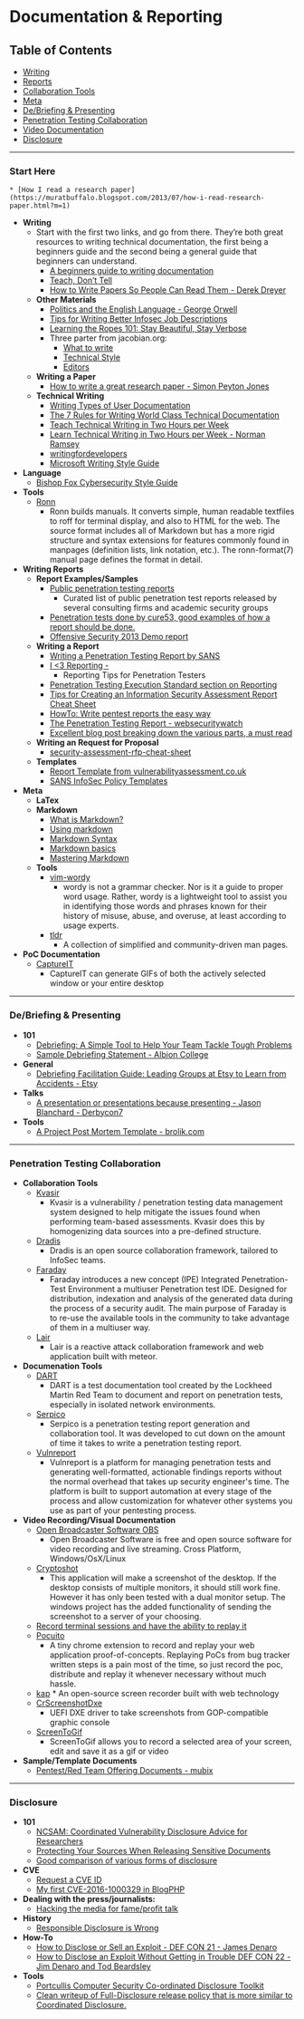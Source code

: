 # Documentation & Reporting

## Table of Contents

- [Writing](#writing)
- [Reports](#reports)
- [Collaboration Tools](#collab)
- [Meta](#meta)
- [De/Briefing & Presenting](#debrief)
- [Penetration Testing Collaboration](#collab)
- [Video Documentation](#video)
- [Disclosure](#disclosure)



-----------------
### Start Here	
	* [How I read a research paper](https://muratbuffalo.blogspot.com/2013/07/how-i-read-research-paper.html?m=1)
* **Writing**<a name="writing"></a>
	* Start with the first two links, and go from there. They’re both great resources to writing technical documentation, the first being a beginners guide and the second being a general guide that beginners can understand.
		* [A beginners guide to writing documentation](http://www.writethedocs.org/guide/writing/beginners-guide-to-docs/)
		* [Teach, Don’t Tell](http://stevelosh.com/blog/2013/09/teach-dont-tell/)
		* [How to Write Papers So People Can Read Them - Derek Dreyer](https://www.youtube.com/watch?v=L_6xoMjFr70)
	* **Other Materials**
		* [Politics and the English Language - George Orwell](http://www.npr.org/blogs/ombudsman/Politics_and_the_English_Language-1.pdf)
		* [Tips for Writing Better Infosec Job Descriptions](https://www.darkreading.com/cloud/tips-for-writing-better-infosec-job-descriptions/d/d-id/1330534?piddl_msgid=330184#msg_330184)
		* [Learning the Ropes 101: Stay Beautiful, Stay Verbose](https://blog.zsec.uk/stay-beautiful-stay-verbose/)
		* Three parter from jacobian.org:
			* [What to write](http://jacobian.org/writing/what-to-write/)
			* [Technical Style](http://jacobian.org/writing/technical-style/)
			* [Editors](http://jacobian.org/writing/editors/)
	* **Writing a Paper**
		* [How to write a great research paper - Simon Peyton Jones](https://www.microsoft.com/en-us/research/academic-program/write-great-research-paper/)
	* **Technical Writing**
		* [Writing Types of User Documentation](https://en.wikiversity.org/wiki/Technical_writing_Types_of_User_Documentation)
		* [The 7 Rules for Writing World Class Technical Documentation](http://www.developer.com/tech/article.php/3848981/The-7-Rules-for-Writing-World-Class-Technical-Documentation.htm)
		* [Teach Technical Writing in Two Hours per Week](http://www.cs.tufts.edu/~nr/pubs/two-abstract.html)
		* [Learn Technical Writing in Two Hours per Week - Norman Ramsey](http://www.cs.tufts.edu/~nr/pubs/learn-two.pdf)
		* [writingfordevelopers](https://writingfordevelopers.substack.com/)
		* [Microsoft Writing Style Guide](https://docs.microsoft.com/en-us/style-guide/welcome/)
* **Language**
	* [Bishop Fox Cybersecurity Style Guide](https://www.bishopfox.com/blog/2018/02/hello-world-introducing-the-bishop-fox-cybersecurity-style-guide/)
* **Tools**
	* [Ronn](https://github.com/rtomayko/ronn)
		* Ronn builds manuals. It converts simple, human readable textfiles to roff for terminal display, and also to HTML for the web. The source format includes all of Markdown but has a more rigid structure and syntax extensions for features commonly found in manpages (definition lists, link notation, etc.). The ronn-format(7) manual page defines the format in detail.
* **Writing Reports** <a name="reports"></a>
	* **Report Examples/Samples**
		* [Public penetration testing reports](https://github.com/juliocesarfort/public-pentesting-reports)
			* Curated list of public penetration test reports released by several consulting firms and academic security groups
		* [Penetration tests done by cure53, good examples of how a report should be done.](https://cure53.de/#publications )
		* [Offensive Security 2013 Demo report](http://www.offensive-security.com/offsec/penetration-test-report-2013/)
	* **Writing a Report**
		* [Writing a Penetration Testing Report by SANS](https://www.sans.org/reading-room/whitepapers/bestprac/writing-penetration-testing-report-33343)
		* [I \<3 Reporting - ](https://github.com/leesoh/iheartreporting)
			* Reporting Tips for Penetration Testers
		* [Penetration Testing Execution Standard section on Reporting](http://www.pentest-standard.org/index.php/Reporting)
		* [Tips for Creating an Information Security Assessment Report Cheat Sheet](https://zeltser.com/security-assessment-report-cheat-sheet/)
		* [HowTo: Write pentest reports the easy way](http://blog.dornea.nu/2014/05/20/howto-write-pentest-reports-the-easy-way/)
		* [ The Penetration Testing Report - websecuritywatch](https://web.archive.org/web/20180201103151/http://www.websecuritywatch.com/the-penetration-testing-report/)
		* [Excellent blog post breaking down the various parts, a must read](http://wwwwebsecuritywatch.com/the-penetration-testing-report/)
	* **Writing an Request for Proposal**
		* [security-assessment-rfp-cheat-sheet](http://zeltser.com/security-assessments/security-assessment-rfp-cheat-sheet.html)
	* **Templates**
		* [Report Template from vulnerabilityassessment.co.uk](http://www.vulnerabilityassessment.co.uk/report%20template.html)
		* [SANS InfoSec Policy Templates](https://www.sans.org/security-resources/policies/)
* **Meta**<a name="meta"></a>
	* **LaTex**
	* **Markdown**
		* [What is Markdown?](http://daringfireball.net/projects/markdown/syntax)
		* [Using markdown](https://guides.github.com/features/mastering-markdown/)
		* [Markdown Syntax](http://daringfireball.net/projects/markdown/syntax)
		* [Markdown basics](https://help.github.com/articles/markdown-basics/)
		* [Mastering Markdown](https://guides.github.com/features/mastering-markdown/)
	* **Tools**
		* [vim-wordy](https://github.com/reedes/vim-wordy/blob/master/README.markdown)
			* wordy is not a grammar checker. Nor is it a guide to proper word usage. Rather, wordy is a lightweight tool to assist you in identifying those words and phrases known for their history of misuse, abuse, and overuse, at least according to usage experts.
		* [tldr](https://github.com/tldr-pages/tldr)
			* A collection of simplified and community-driven man pages.
* **PoC Documentation**
	* [CaptureIT](https://github.com/MSAdministrator/CaptureIT)
		* CaptureIT can generate GIFs of both the actively selected window or your entire desktop


----------------------------
### <a name="debrief"></a> De/Briefing & Presenting
* **101**
	* [Debriefing: A Simple Tool to Help Your Team Tackle Tough Problems](https://hbr.org/2015/07/debriefing-a-simple-tool-to-help-your-team-tackle-tough-problems)
	* [Sample Debriefing Statement - Albion College](https://www.albion.edu/academics/student-research/institutional-review-board/submitting-a-proposal/sample-debriefing-statement)
* **General**
	* [Debriefing Facilitation Guide: Leading Groups at Etsy to Learn from Accidents - Etsy](https://extfiles.etsy.com/DebriefingFacilitationGuide.pdf)
* **Talks**
	* [A presentation or presentations because presenting - Jason Blanchard - Derbycon7](https://www.youtube.com/watch?v=FcgM7c0vzcE&app=desktop)
* **Tools**
	* [A Project Post Mortem Template - brolik.com](http://brolik.com/blog/project-post-mortem-template/)
	
	



--------------------
### <a name="collab">Penetration Testing Collaboration</a>
* **Collaboration Tools**
	* [Kvasir](https://github.com/KvasirSecurity/Kvasir)
		* Kvasir is a vulnerability / penetration testing data management system designed to help mitigate the issues found when performing team-based assessments. Kvasir does this by homogenizing data sources into a pre-defined structure.
	* [Dradis](https://github.com/dradis/dradisframework#welcome-to-dradis)
		* Dradis is an open source collaboration framework, tailored to InfoSec teams.
	* [Faraday](https://github.com/infobyte/faraday)
		* Faraday introduces a new concept (IPE) Integrated Penetration-Test Environment a multiuser Penetration test IDE. Designed for distribution, indexation and analysis of the generated data during the process of a security audit.  The main purpose of Faraday is to re-use the available tools in the community to take advantage of them in a multiuser way.
	* [Lair](https://github.com/lair-framework/lair)
		* Lair is a reactive attack collaboration framework and web application built with meteor. 
* **Documenation Tools**
	* [DART](https://github.com/lmco/dart/blob/master/README.md)
		* DART is a test documentation tool created by the Lockheed Martin Red Team to document and report on penetration tests, especially in isolated network environments.
	* [Serpico](https://github.com/SerpicoProject/Serpico)
		* Serpico is a penetration testing report generation and collaboration tool. It was developed to cut down on the amount of time it takes to write a penetration testing report.
	* [Vulnreport](https://github.com/Salesforce/Vulnreport)
		* Vulnreport is a platform for managing penetration tests and generating well-formatted, actionable findings reports without the normal overhead that takes up security engineer's time. The platform is built to support automation at every stage of the process and allow customization for whatever other systems you use as part of your pentesting process.
* **Video Recording/Visual Documentation**<a name="video"></a>
	* [Open Broadcaster Software OBS](https://obsproject.com/)
		* Open Broadcaster Software is free and open source software for video recording and live streaming. Cross Platform, Windows/OsX/Linux
	* [Cryptoshot](https://github.com/DiabloHorn/cryptoshot) 
		* This application will make a screenshot of the desktop. If the desktop consists of multiple monitors, it should still work fine. However it has only been tested with a dual monitor setup. The windows project has the added functionality of sending the screenshot to a server of your choosing.
	* [Record terminal sessions and have the ability to replay it](http://linux.byexamples.com/archives/279/record-the-terminal-session-and-replay-later/)
	* [Pocuito](https://github.com/tunnelshade/pocuito)
		* A tiny chrome extension to record and replay your web application proof-of-concepts. Replaying PoCs from bug tracker written steps is a pain most of the time, so just record the poc, distribute and replay it whenever necessary without much hassle.
	* [kap](https://github.com/wulkano/kap)
			* An open-source screen recorder built with web technology
	* [CrScreenshotDxe](https://github.com/NikolajSchlej/CrScreenshotDxe)
		* UEFI DXE driver to take screenshots from GOP-compatible graphic console
	* [ScreenToGif](https://github.com/NickeManarin/ScreenToGif)
		* ScreenToGif allows you to record a selected area of your screen, edit and save it as a gif or video
* **Sample/Template Documents**
	* [Pentest/Red Team Offering Documents - mubix](https://drive.google.com/drive/folders/0ByiDshWJ_PnZdnJZQ0h3MWZyRUk)



----------------
### <a name="disclosure"></a>Disclosure
* **101**
	* [NCSAM: Coordinated Vulnerability Disclosure Advice for Researchers](https://community.rapid7.com/community/infosec/blog/2016/10/28/ncsam-coordinated-vulnerability-disclosure-advice-for-researchers)
	* [Protecting Your Sources When Releasing Sensitive Documents](https://source.opennews.org/articles/how-protect-your-sources-when-releasing-sensitive-/)
	* [Good comparison of various forms of disclosure](http://blog.opensecurityresearch.com/2014/06/approaches-to-vulnerability-disclosure.html)
* **CVE**
	* [Request a CVE ID](http://cve.mitre.org/cve/request_id.html#cna_coverage)
	* [My first CVE-2016-1000329 in BlogPHP](https://www.stevencampbell.info/2016/12/my-first-cve-2016-1000329-in-blogphp/)
* **Dealing with the press/journalists:**
	* [Hacking the media for fame/profit talk](http://www.irongeek.com/i.php?page=videos/derbycon4/Hacking-The-Media-For-Fame-And-Profit-Jenn-Ellis-Steven-Reganh)
* **History**
	* [Responsible Disclosure is Wrong](https://adamcaudill.com/2015/11/19/responsible-disclosure-is-wrong/)
* **How-To**
	* [How to Disclose or Sell an Exploit - DEF CON 21 - James Denaro](https://www.youtube.com/watch?v=N1Xj3f4felg)
	* [How to Disclose an Exploit Without Getting in Trouble DEF CON 22 - Jim Denaro and Tod Beardsley](https://www.youtube.com/watch?v=Y8Cpio6z9qA)
* **Tools**
	* [Portcullis Computer Security Co-ordinated Disclosure Toolkit](https://github.com/portcullislabs/co-ordinated-disclosure-toolkit)
	* [Clean writeup of Full-Disclosure release policy that is more similar to Coordinated Disclosure.](http://www.ilias.de/docu/goto_docu_wiki_1357_RFPolicy.html)


